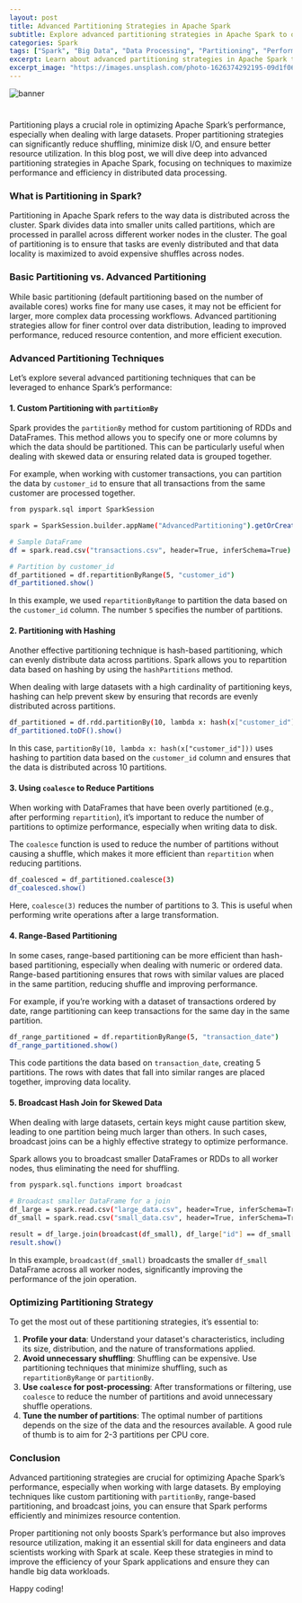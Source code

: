 ```yaml
---
layout: post
title: Advanced Partitioning Strategies in Apache Spark
subtitle: Explore advanced partitioning strategies in Apache Spark to optimize performance and resource utilization.
categories: Spark
tags: ["Spark", "Big Data", "Data Processing", "Partitioning", "Performance"]
excerpt: Learn about advanced partitioning strategies in Apache Spark that can help optimize data processing and improve resource utilization for large-scale applications.
excerpt_image: "https://images.unsplash.com/photo-1626374292195-09d1f06d6ced"
---
```

![banner](https://images.unsplash.com/photo-1626374292195-09d1f06d6ced)

#

Partitioning plays a crucial role in optimizing Apache Spark’s performance, especially when dealing with large datasets. Proper partitioning strategies can significantly reduce shuffling, minimize disk I/O, and ensure better resource utilization. In this blog post, we will dive deep into advanced partitioning strategies in Apache Spark, focusing on techniques to maximize performance and efficiency in distributed data processing.

### What is Partitioning in Spark?

Partitioning in Apache Spark refers to the way data is distributed across the cluster. Spark divides data into smaller units called partitions, which are processed in parallel across different worker nodes in the cluster. The goal of partitioning is to ensure that tasks are evenly distributed and that data locality is maximized to avoid expensive shuffles across nodes.

### Basic Partitioning vs. Advanced Partitioning

While basic partitioning (default partitioning based on the number of available cores) works fine for many use cases, it may not be efficient for larger, more complex data processing workflows. Advanced partitioning strategies allow for finer control over data distribution, leading to improved performance, reduced resource contention, and more efficient execution.

### Advanced Partitioning Techniques

Let’s explore several advanced partitioning techniques that can be leveraged to enhance Spark’s performance:

#### 1. Custom Partitioning with `partitionBy`

Spark provides the `partitionBy` method for custom partitioning of RDDs and DataFrames. This method allows you to specify one or more columns by which the data should be partitioned. This can be particularly useful when dealing with skewed data or ensuring related data is grouped together.

For example, when working with customer transactions, you can partition the data by `customer_id` to ensure that all transactions from the same customer are processed together.

```bash
from pyspark.sql import SparkSession

spark = SparkSession.builder.appName("AdvancedPartitioning").getOrCreate()

# Sample DataFrame
df = spark.read.csv("transactions.csv", header=True, inferSchema=True)

# Partition by customer_id
df_partitioned = df.repartitionByRange(5, "customer_id")
df_partitioned.show()
```

In this example, we used `repartitionByRange` to partition the data based on the `customer_id` column. The number `5` specifies the number of partitions.

#### 2. Partitioning with Hashing

Another effective partitioning technique is hash-based partitioning, which can evenly distribute data across partitions. Spark allows you to repartition data based on hashing by using the `hashPartitions` method.

When dealing with large datasets with a high cardinality of partitioning keys, hashing can help prevent skew by ensuring that records are evenly distributed across partitions.

```bash
df_partitioned = df.rdd.partitionBy(10, lambda x: hash(x["customer_id"]))
df_partitioned.toDF().show()
```

In this case, `partitionBy(10, lambda x: hash(x["customer_id"]))` uses hashing to partition data based on the `customer_id` column and ensures that the data is distributed across 10 partitions.

#### 3. Using `coalesce` to Reduce Partitions

When working with DataFrames that have been overly partitioned (e.g., after performing `repartition`), it’s important to reduce the number of partitions to optimize performance, especially when writing data to disk.

The `coalesce` function is used to reduce the number of partitions without causing a shuffle, which makes it more efficient than `repartition` when reducing partitions.

```bash
df_coalesced = df_partitioned.coalesce(3)
df_coalesced.show()
```

Here, `coalesce(3)` reduces the number of partitions to 3. This is useful when performing write operations after a large transformation.

#### 4. Range-Based Partitioning

In some cases, range-based partitioning can be more efficient than hash-based partitioning, especially when dealing with numeric or ordered data. Range-based partitioning ensures that rows with similar values are placed in the same partition, reducing shuffle and improving performance.

For example, if you’re working with a dataset of transactions ordered by date, range partitioning can keep transactions for the same day in the same partition.

```bash
df_range_partitioned = df.repartitionByRange(5, "transaction_date")
df_range_partitioned.show()
```

This code partitions the data based on `transaction_date`, creating 5 partitions. The rows with dates that fall into similar ranges are placed together, improving data locality.

#### 5. Broadcast Hash Join for Skewed Data

When dealing with large datasets, certain keys might cause partition skew, leading to one partition being much larger than others. In such cases, broadcast joins can be a highly effective strategy to optimize performance.

Spark allows you to broadcast smaller DataFrames or RDDs to all worker nodes, thus eliminating the need for shuffling.

```bash
from pyspark.sql.functions import broadcast

# Broadcast smaller DataFrame for a join
df_large = spark.read.csv("large_data.csv", header=True, inferSchema=True)
df_small = spark.read.csv("small_data.csv", header=True, inferSchema=True)

result = df_large.join(broadcast(df_small), df_large["id"] == df_small["id"])
result.show()
```

In this example, `broadcast(df_small)` broadcasts the smaller `df_small` DataFrame across all worker nodes, significantly improving the performance of the join operation.

### Optimizing Partitioning Strategy

To get the most out of these partitioning strategies, it’s essential to:

1. **Profile your data**: Understand your dataset's characteristics, including its size, distribution, and the nature of transformations applied.
2. **Avoid unnecessary shuffling**: Shuffling can be expensive. Use partitioning techniques that minimize shuffling, such as `repartitionByRange` or `partitionBy`.
3. **Use `coalesce` for post-processing**: After transformations or filtering, use `coalesce` to reduce the number of partitions and avoid unnecessary shuffle operations.
4. **Tune the number of partitions**: The optimal number of partitions depends on the size of the data and the resources available. A good rule of thumb is to aim for 2-3 partitions per CPU core.

### Conclusion

Advanced partitioning strategies are crucial for optimizing Apache Spark’s performance, especially when working with large datasets. By employing techniques like custom partitioning with `partitionBy`, range-based partitioning, and broadcast joins, you can ensure that Spark performs efficiently and minimizes resource contention.

Proper partitioning not only boosts Spark’s performance but also improves resource utilization, making it an essential skill for data engineers and data scientists working with Spark at scale. Keep these strategies in mind to improve the efficiency of your Spark applications and ensure they can handle big data workloads.

Happy coding!

